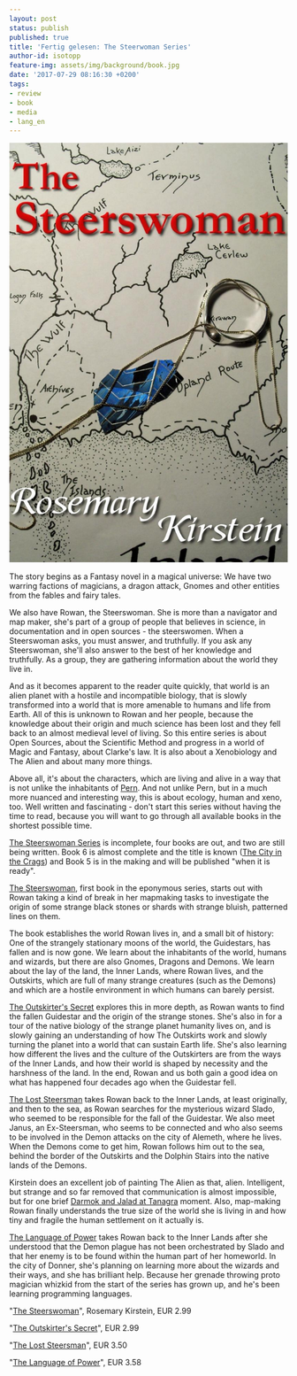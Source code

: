 ```yaml
---
layout: post
status: publish
published: true
title: 'Fertig gelesen: The Steerwoman Series'
author-id: isotopp
feature-img: assets/img/background/book.jpg
date: '2017-07-29 08:16:30 +0200'
tags:
- review
- book
- media
- lang_en
---
```

![](/uploads/2017/07/the-steerswoman.jpg)

The story begins as a Fantasy novel in a magical universe: We
have two warring factions of magicians, a dragon attack, Gnomes
and other entities from the fables and fairy tales.

We also have Rowan, the Steerswoman. She is more than a
navigator and map maker, she's part of a group of people that
believes in science, in documentation and in open sources - the
steerswomen. When a Steerswoman asks, you must answer, and
truthfully. If you ask any Steerswoman, she'll also answer to
the best of her knowledge and truthfully. As a group, they are
gathering information about the world they live in.

And as it becomes apparent to the reader quite quickly, that
world is an alien planet with a hostile and incompatible
biology, that is slowly transformed into a world that is more
amenable to humans and life from Earth. All of this is unknown
to Rowan and her people, because the knowledge about their
origin and much science has been lost and they fell back to an
almost medieval level of living. So this entire series is about
Open Sources, about the Scientific Method and progress in a
world of Magic and Fantasy, about Clarke's law. It is also about
a Xenobiology and The Alien and about many more things.

Above all, it's about the characters, which are living and alive
in a way that is not unlike the inhabitants of
[Pern](https://en.wikipedia.org/wiki/List_of_Pern_books). And
not unlike Pern, but in a much more nuanced and interesting way,
this is about ecology, human and xeno, too. Well written and
fascinating - don't start this series without having the time to
read, because you will want to go through all available books in
the shortest possible time. 

[The Steerswoman Series](https://www.amazon.de/gp/product/B00XM2JF4A) is
incomplete, four books are out, and two are still being written.
Book 6 is almost complete and the title is known 
([The City in the Crags](http://www.rosemarykirstein.com/tag/the-city-in-the-crags/))
and Book 5 is in the making and will be published "when it is
ready".

[The Steerswoman](https://www.amazon.de/dp/B00HH1U8Z2/), first
book in the eponymous series, starts out with Rowan taking a
kind of break in her mapmaking tasks to investigate the origin
of some strange black stones or shards with strange bluish,
patterned lines on them.

The book establishes the world Rowan lives in, and a small bit
of history: One of the strangely stationary moons of the world,
the Guidestars, has fallen and is now gone. We learn about the
inhabitants of the world, humans and wizards, but there are also
Gnomes, Dragons and Demons. We learn about the lay of the land,
the Inner Lands, where Rowan lives, and the Outskirts, which are
full of many strange creatures (such as the Demons) and which
are a hostile environment in which humans can barely persist.

[The Outskirter's Secret](https://www.amazon.de/dp/B00J89CKQ6)
explores this in more depth, as Rowan wants to find the fallen
Guidestar and the origin of the strange stones. She's also in
for a tour of the native biology of the strange planet humanity
lives on, and is slowly gaining an understanding of how The
Outskirts work and slowly turning the planet into a world that
can sustain Earth life. She's also learning how different the
lives and the culture of the Outskirters are from the ways of
the Inner Lands, and how their world is shaped by necessity and
the harshness of the land. In the end, Rowan and us both gain a
good idea on what has happened four decades ago when the
Guidestar fell.

[The Lost Steersman](https://www.amazon.de/gp/product/B00J8BY6CU) takes
Rowan back to the Inner Lands, at least originally, and then to
the sea, as Rowan searches for the mysterious wizard Slado, who
seemed to be responsible for the fall of the Guidestar. We also
meet Janus, an Ex-Steersman, who seems to be connected and who
also seems to be involved in the Demon attacks on the city of
Alemeth, where he lives. When the Demons come to get him, Rowan
follows him out to the sea, behind the border of the Outskirts
and the Dolphin Stairs into the native lands of the Demons.

Kirstein does an excellent job of painting The Alien as that,
alien. Intelligent, but strange and so far removed that
communication is almost impossible, but for one brief 
[Darmok and Jalad at Tanagra](http://memory-alpha.wikia.com/wiki/Darmok_(episode))
moment. Also, map-making Rowan finally understands the true size
of the world she is living in and how tiny and fragile the human
settlement on it actually is.

[The Language of Power](https://www.amazon.de/gp/product/B00JTNDL0A) 
takes Rowan back to the Inner Lands after she understood that
the Demon plague has not been orchestrated by Slado and that her
enemy is to be found within the human part of her homeworld. In
the city of Donner, she's planning on learning more about the
wizards and their ways, and she has brilliant help. Because her
grenade throwing proto magician whizkid from the start of the
series has grown up, and he's been learning programming
languages.

"[The Steerswoman](https://www.amazon.de/gp/product/B00HH1U8Z2)", Rosemary Kirstein, EUR 2.99 

"[The Outskirter's Secret](https://www.amazon.de/gp/product/B00J89CKQ6)", EUR 2.99

"[The Lost Steersman](https://www.amazon.de/gp/product/B00J8BY6CU)", EUR 3.50

"[The Language of Power](https://www.amazon.de/gp/product/B00JTNDL0A)", EUR 3.58

